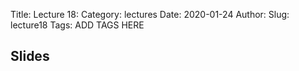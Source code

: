 Title: Lecture 18:
Category: lectures
Date: 2020-01-24
Author: 
Slug: lecture18
Tags: ADD TAGS HERE


## Slides
<!-- - [PDF | Lecture 1: Description]({attach}presentation/Lecture1_Data.pdf) -->